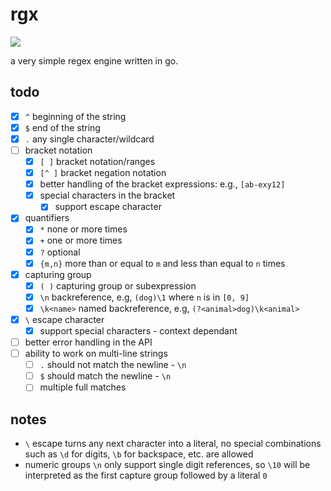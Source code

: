 # rgx

![](https://github.com/rhaeguard/rgx/actions/workflows/go.yml/badge.svg)

a very simple regex engine written in go.

## todo

- [x] `^` beginning of the string
- [x] `$` end of the string
- [x] `.` any single character/wildcard
- [ ] bracket notation
  - [x] `[ ]` bracket notation/ranges
  - [x] `[^ ]` bracket negation notation
  - [x] better handling of the bracket expressions: e.g., `[ab-exy12]`
  - [x] special characters in the bracket
    - [x] support escape character
- [x] quantifiers
  - [x] `*` none or more times
  - [x] `+` one or more times
  - [x] `?` optional
  - [x] `{m,n}` more than or equal to `m` and less than equal to `n` times
- [x] capturing group
  - [x] `( )` capturing group or subexpression
  - [x] `\n` backreference, e.g, `(dog)\1` where `n` is in `[0, 9]`
  - [x] `\k<name>` named backreference, e.g, `(?<animal>dog)\k<animal>`
- [x] `\` escape character
  - [x] support special characters - context dependant
- [ ] better error handling in the API
- [ ] ability to work on multi-line strings
  - [ ] `.` should not match the newline - `\n`
  - [ ] `$` should match the newline - `\n`
  - [ ] multiple full matches

## notes

- `\` escape turns any next character into a literal, no special combinations such as `\d` for digits, `\b` for backspace, etc. are allowed
- numeric groups `\n` only support single digit references, so `\10` will be interpreted as the first capture group followed by a literal `0`